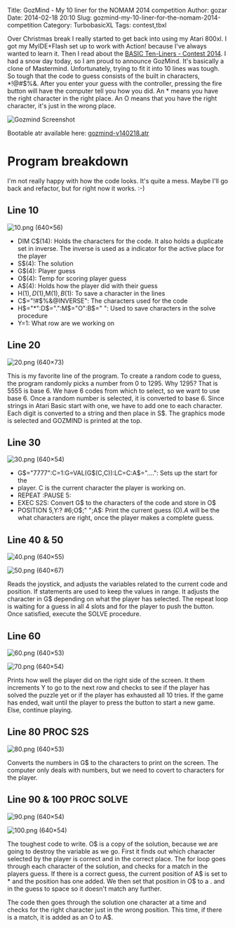 Title: GozMind - My 10 liner for the NOMAM 2014 competition
Author: gozar
Date: 2014-02-18 20:10
Slug: gozmind-my-10-liner-for-the-nomam-2014-competition
Category: TurbobasicXL
Tags: contest,tbxl

Over Christmas break I really started to get back into using my Atari
800xl. I got my MyIDE+Flash set up to work with Action! because I've
always wanted to learn it. Then I read about the [BASIC Ten-Liners -
Contest
2014](http://atariage.com/forums/topic/221948-basic-ten-liners-contest-2014/).
I had a snow day today, so I am proud to announce GozMind. It's
basically a clone of Mastermind. Unfortunately, trying to fit it into 10
lines was tough. So tough that the code to guess consists of the built in
characters, *!@#$%&. After you enter your guess with the controller,
pressing the fire button will have the computer tell you how you did.
An * means you have the right character in the right place. An O means
that you have the right character, it's just in the wrong place.

![Gozmind Screenshot](http://cdn.gtia.com/gozmind/gozmind.png)

Bootable atr available here:
[gozmind-v140218.atr](http://cdn.gtia.com/gozmind/gozmind-v140218.atr)

# Program breakdown

I'm not really happy with how the code looks. It's quite a mess. Maybe
I'll go back and refactor, but for right now it works. :-)

## Line 10

![10.png (640×56)](http://cdn.gtia.com/gozmind/10.png)

* DIM C$(14): Holds the characters for the code. It also holds a
 duplicate set in inverse. The inverse is used as a indicator for the
 active place for the player
* S$(4): The solution
* G$(4): Player guess
* O$(4): Temp for scoring player guess
* A$(4): Holds how the player did with their guess
* H$(1),D$(1),M$(1),B$(1): To save a character in the lines
* C$="!#$%&@INVERSE": The characters used for the code
* H$="*":D$=".":M$="O":B$=" ": Used to save characters in the solve
 procedure
* Y=1: What row are we working on

## Line 20

![20.png (640×73)](http://cdn.gtia.com/gozmind/20.png)

This is my favorite line of the program. To create a random code to
guess, the program randomly picks a number from 0 to 1295. Why 1295?
That is 5555 is base 6. We have 6 codes from which to select, so we
want to use base 6. Once a random number is selected, it is converted to
base 6. Since strings in Atari Basic start with one, we have to add one
to each character. Each digit is converted to a string and then place in
S$. The graphics mode is selected and GOZMIND is printed at the top.

## Line 30

![30.png (640×54)](http://cdn.gtia.com/gozmind/30.png)

* G$="7777":C=1:G=VAL(G$(C,C)):LC=C:A$="....": Sets up the start for the
* player. C is the current character the player is working on.
* REPEAT :PAUSE 5:
* EXEC S2S: Convert G$ to the characters of the code and store in O$
* POSITION 5,Y:? #6;O$;"  ";A$: Print the current guess (O$). A$ will be
the what characters are right, once the player makes a complete guess. 

## Line 40 & 50

![40.png (640×55)](http://cdn.gtia.com/gozmind/40.png)

![50.png (640×67)](http://cdn.gtia.com/gozmind/50.png)

Reads the joystick, and adjusts the variables related to the current
code and position. If statements are used to keep the values in range.
It adjusts the character in G$ depending on what the player has
selected. The repeat loop is waiting for a guess in all 4 slots and for
the player to push the button. Once satisfied, execute the SOLVE
procedure.

## Line 60

![60.png (640×53)](http://cdn.gtia.com/gozmind/60.png)

![70.png (640×54)](http://cdn.gtia.com/gozmind/70.png)

Prints how well the player did on the right side of the screen. It them
increments Y to go to the next row and checks to see if the player has
solved the puzzle yet or if the player has exhausted all 10 tries. If
the game has ended, wait until the player to press the button to start a
new game. Else, continue playing.

## Line 80 PROC S2S

![80.png (640×53)](http://cdn.gtia.com/gozmind/80.png)

Converts the numbers in G$ to the characters to print on the screen. The
computer only deals with numbers, but we need to covert to characters
for the player.

## Line 90 & 100 PROC SOLVE

![90.png (640×54)](http://cdn.gtia.com/gozmind/90.png)

![100.png (640×54)](http://cdn.gtia.com/gozmind/100.png)

The toughest code to write. O$ is a copy of the solution, because we are
going to destroy the variable as we go. First it finds out which character selected
by the player is correct and in the correct place. The for loop goes
through each character of the solution, and checks for a match in the
players guess. If there is a correct guess, the current position of A$
is set to * and the position has one added. We then set that position in
O$ to a . and in the guess to space so it doesn't match any further.

The code then goes through the solution one character at a time and
checks for the right character just in the wrong position. This time, if
there is a match, it is added as an O to A$.

